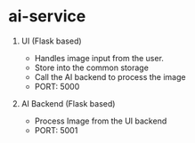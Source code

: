 # ai-service

1. UI (Flask based)
    - Handles image input from the user.
    - Store into the common storage
    - Call the AI backend to process the image
    - PORT: 5000

2. AI Backend (Flask based)
    - Process Image from the UI backend
    - PORT: 5001

